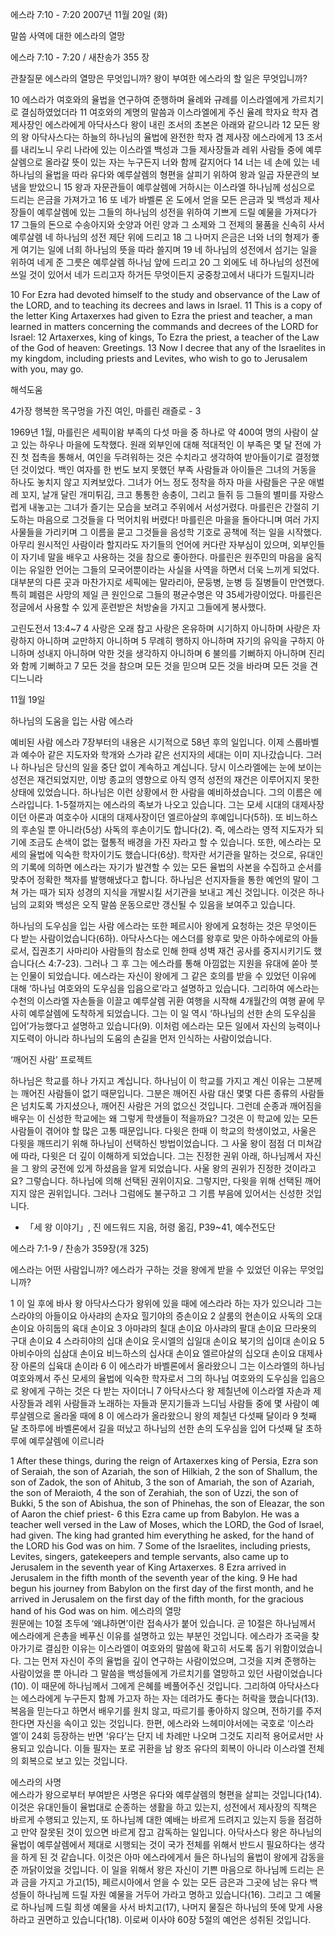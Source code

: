에스라 7:10 - 7:20 
2007년 11월 20일 (화)

말씀 사역에 대한 에스라의 열망



에스라 7:10 - 7:20 / 새찬송가 355 장


관찰질문
에스라의 열망은 무엇입니까? 
왕이 부여한 에스라의 할 일은 무엇입니까? 

10 에스라가 여호와의 율법을 연구하여 준행하며 율례와 규례를 이스라엘에게 가르치기로 결심하였었더라 
11 여호와의 계명의 말씀과 이스라엘에게 주신 율례 학자요 학자 겸 제사장인 에스라에게 아닥사스다 왕이 내린 조서의 초본은 아래와 같으니라 12 모든 왕의 왕 아닥사스다는 하늘의 하나님의 율법에 완전한 학자 겸 제사장 에스라에게 13 조서를 내리노니 우리 나라에 있는 이스라엘 백성과 그들 제사장들과 레위 사람들 중에 예루살렘으로 올라갈 뜻이 있는 자는 누구든지 너와 함께 갈지어다 14 너는 네 손에 있는 네 하나님의 율법을 따라 유다와 예루살렘의 형편을 살피기 위하여 왕과 일곱 자문관의 보냄을 받았으니 15 왕과 자문관들이 예루살렘에 거하시는 이스라엘 하나님께 성심으로 드리는 은금을 가져가고 16 또 네가 바벨론 온 도에서 얻을 모든 은금과 및 백성과 제사장들이 예루살렘에 있는 그들의 하나님의 성전을 위하여 기쁘게 드릴 예물을 가져다가 17 그들의 돈으로 수송아지와 숫양과 어린 양과 그 소제와 그 전제의 물품을 신속히 사서 예루살렘 네 하나님의 성전 제단 위에 드리고 18 그 나머지 은금은 너와 너의 형제가 좋게 여기는 일에 너희 하나님의 뜻을 따라 쓸지며 19 네 하나님의 성전에서 섬기는 일을 위하여 네게 준 그릇은 예루살렘 하나님 앞에 드리고 20 그 외에도 네 하나님의 성전에 쓰일 것이 있어서 네가 드리고자 하거든 무엇이든지 궁중창고에서 내다가 드릴지니라  

10 For Ezra had devoted himself to the study and observance of the Law of the LORD, and to teaching its decrees and laws in Israel. 11 This is a copy of the letter King Artaxerxes had given to Ezra the priest and teacher, a man learned in matters concerning the commands and decrees of the LORD for Israel: 12 Artaxerxes, king of kings, To Ezra the priest, a teacher of the Law of the God of heaven: Greetings. 13 Now I decree that any of the Israelites in my kingdom, including priests and Levites, who wish to go to Jerusalem with you, may go.

해석도움





4가장 행복한 목구멍을 가진 여인, 마를린 래즐로 - 3 

1969년 1월, 마를린은 세픽이왐 부족의 다섯 마을 중 하나로 약 400여 명의 사람이 살고 있는 하우나 마을에 도착했다.
원래 외부인에 대해 적대적인 이 부족은 몇 달 전에 가진 첫 접촉을 통해서, 여인을 두려워하는 것은 수치라고 생각하여 받아들이기로 결정했던 것이었다. 
백인 여자를 한 번도 보지 못했던 부족 사람들과 아이들은 그녀의 거동을 하나도 놓치지 않고 지켜보았다. 그녀가 어느 정도 정착을 하자 마을 사람들은 구운 애벌레 꼬지, 날개 달린 개미튀김, 크고 통통한 송충이, 그리고 들쥐 등 그들의 별미를 자랑스럽게 내놓고는 그녀가 즐기는 모습을 보려고 주위에서 서성거렸다.
마를린은 간절히 기도하는 마음으로 그것들을 다 먹어치워 버렸다!
마를린은 마을을 돌아다니며 여러 가지 사물들을 가리키며 그 이름을 묻고 그것들을 음성학 기호로 공책에 적는 일을 시작했다.
아무리 원시적인 사람이라 할지라도 자기들의 언어에 커다란 자부심이 있으며, 외부인들이 자기네 말을 배우고 사용하는 것을 참으로 좋아한다. 마를린은 원주민의 마음을 움직이는 유일한 언어는 그들의 모국어뿐이라는 사실을 사역을 하면서 더욱 느끼게 되었다.
대부분의 다른 곳과 마찬가지로 세픽에는 말라리아, 문둥병, 눈병 등 질병들이 만연했다. 특히 폐렴은 사망의 제일 큰 원인으로 그들의 평균수명은 약 35세가량이었다. 마를린은 정글에서 사용할 수 있게 훈련받은 처방술을 가지고 그들에게 봉사했다.

고린도전서 13:4~7 
4 사랑은 오래 참고 사랑은 온유하며 시기하지 아니하며 사랑은 자랑하지 아니하며 교만하지 아니하며 5 무례히 행하지 아니하며 자기의 유익을 구하지 아니하며 성내지 아니하며 악한 것을 생각하지 아니하며 6 불의를 기뻐하지 아니하며 진리와 함께 기뻐하고 7 모든 것을 참으며 모든 것을 믿으며 모든 것을 바라며 모든 것을 견디느니라  

11월 19일

하나님의 도움을 
입는 사람 에스라

예비된 사람 에스라  7장부터의 내용은 시기적으로 58년 후의 일입니다. 이제 스룹바벨과 예수아 같은 지도자와 학개와 스가랴 같은 선지자의 세대는 이미 지나갔습니다. 그러나 하나님은 당신의 일을 중단 없이 계속하고 계십니다. 당시 이스라엘에는 눈에 보이는 성전은 재건되었지만, 이방 종교의 영향으로 아직 영적 성전의 재건은 이루어지지 못한 상태에 있었습니다. 하나님은 이런 상황에서 한 사람을 예비하셨습니다. 그의 이름은 에스라입니다. 1-5절까지는 에스라의 족보가 나오고 있습니다. 그는 모세 시대의 대제사장이던 아론과 여호수아 시대의 대제사장이던 엘르아살의 후예입니다(5하). 또 비느하스의 후손일 뿐 아니라(5상) 사독의 후손이기도 합니다(2). 즉, 에스라는 영적 지도자가 되기에 조금도 손색이 없는 혈통적 배경을 가진 자라고 할 수 있습니다. 또한, 에스라는 모세의 율법에 익숙한 학자이기도 했습니다(6상). 학자란 서기관을 말하는 것으로, 유대인의 기록에 의하면 에스라는 자기가 발견할 수 있는 모든 율법의 사본을 수집하고 순서를 맞추어 정확한 책자를 발행해냈다고 합니다. 하나님은 선지자들을 통한 예언의 말이 그쳐 가는 때가 되자 성경의 지식을 개발시킬 서기관을 보내고 계신 것입니다. 이것은 하나님의 교회와 백성은 오직 말씀 운동으로만 갱신될 수 있음을 보여주고 있습니다.     

하나님의 도우심을 입는 사람  에스라는 또한 페르시아 왕에게 요청하는 것은 무엇이든 다 받는 사람이었습니다(6하). 아닥사스다는 에스더를 왕후로 맞은 아하수에로의 아들로서, 집권초기 사마리아 사람들의 참소로 인해 한때 성벽 재건 공사를 중지시키기도 했습니다(스 4:7-23). 그러나 그 후 그는 에스라를 통해 아낌없는 지원을 유대에 쏟아 붓는 인물이 되었습니다. 에스라는 자신이 왕에게 그 같은 호의를 받을 수 있었던 이유에 대해 ‘하나님 여호와의 도우심을 입음으로’라고 설명하고 있습니다. 그리하여 에스라는 수천의 이스라엘 자손들을 이끌고 예루살렘 귀환 여행을 시작해 4개월간의 여행 끝에 무사히 예루살렘에 도착하게 되었습니다. 그는 이 일 역시 ‘하나님의 선한 손의 도우심을 입어’가능했다고 설명하고 있습니다(9). 이처럼 에스라는 모든 일에서 자신의 능력이나 지도력이 아니라 하나님의 도움의 손길을 먼저 인식하는 사람이었습니다. 

‘깨어진 사람’ 프로젝트

하나님은 학교를 하나 가지고 계십니다. 하나님이 이 학교를 가지고 계신 이유는 그분께는 깨어진 사람들이 없기 때문입니다. 그분은 깨어진 사람 대신 몇몇 다른 종류의 사람들은 넘치도록 가지셨으나, 깨어진 사람은 거의 없으신 것입니다. 그런데 순종과 깨어짐을 배우는 이 신성한 학교에는 왜 그렇게 학생들이 적을까요? 그것은 이 학교에 있는 모든 사람들이 겪어야 할 많은 고통 때문입니다. 다윗은 한때 이 학교의 학생이었고, 사울은 다윗을 깨뜨리기 위해 하나님이 선택하신 방법이었습니다. 그 사울 왕이 점점 더 미쳐감에 따라, 다윗은 더 깊이 이해하게 되었습니다. 그는 진정한 권위 아래, 하나님께서 자신을 그 왕의 궁전에 있게 하셨음을 알게 되었습니다. 사울 왕의 권위가 진정한 것이라고요? 그렇습니다. 하나님에 의해 선택된 권위이지요. 그렇지만, 다윗을 위해 선택된 깨어지지 않은 권위입니다. 그러나 그럼에도 불구하고 그 기름 부음에 있어서는 신성한 것입니다. 
- 「세 왕 이야기」, 진 에드워드 지음, 허령 옮김, 
P39~41, 예수전도단

에스라 7:1-9 / 찬송가 359장(개 325) 

에스라는 어떤 사람입니까? 
에스라가 구하는 것을 왕에게 받을 수 있었던 이유는 무엇입니까? 

1 이 일 후에 바사 왕 아닥사스다가 왕위에 있을 때에 에스라라 하는 자가 있으니라 그는 스라야의 아들이요 아사랴의 손자요 힐기야의 증손이요 2 살룸의 현손이요 사독의 오대 손이요 아히둡의 육대 손이요 3 아마랴의 칠대 손이요 아사랴의 팔대 손이요 므라욧의 구대 손이요 4 스라히야의 십대 손이요 웃시엘의 십일대 손이요 북기의 십이대 손이요 5 아비수아의 십삼대 손이요 비느하스의 십사대 손이요 엘르아살의 십오대 손이요 대제사장 아론의 십육대 손이라 6 이 에스라가 바벨론에서 올라왔으니 그는 이스라엘의 하나님 여호와께서 주신 모세의 율법에 익숙한 학자로서 그의 하나님 여호와의 도우심을 입음으로 왕에게 구하는 것은 다 받는 자이더니 7 아닥사스다 왕 제칠년에 이스라엘 자손과 제사장들과 레위 사람들과 노래하는 자들과 문지기들과 느디님 사람들 중에 몇 사람이 예루살렘으로 올라올 때에 8 이 에스라가 올라왔으니 왕의 제칠년 다섯째 달이라 
9 첫째 달 초하루에 바벨론에서 길을 떠났고 하나님의 선한 손의 도우심을 입어 다섯째 달 초하루에 예루살렘에 이르니라  

1 After these things, during the reign of Artaxerxes king of Persia, Ezra son of Seraiah, the son of Azariah, the son of Hilkiah, 2 the son of Shallum, the son of Zadok, the son of Ahitub, 3 the son of Amariah, the son of Azariah, the son of Meraioth, 4 the son of Zerahiah, the son of Uzzi, the son of Bukki, 5 the son of Abishua, the son of Phinehas, the son of Eleazar, the son of Aaron the chief priest- 6 this Ezra came up from Babylon. He was a teacher well versed in the Law of Moses, which the LORD, the God of Israel, had given. The king had granted him everything he asked, for the hand of the LORD his God was on him. 7 Some of the Israelites, including priests, Levites, singers, gatekeepers and temple servants, also came up to Jerusalem in the seventh year of King Artaxerxes. 8 Ezra arrived in Jerusalem in the fifth month of the seventh year of the king. 9 He had begun his journey from Babylon on the first day of the first month, and he arrived in Jerusalem on the first day of the fifth month, for the gracious hand of his God was on him. 
에스라의 열망  
원문에는 10절 초두에 ‘왜냐하면’이란 접속사가 붙어 있습니다. 곧 10절은 하나님께서 에스라에게 은총을 베푸신 이유를 설명하고 있는 부분인 것입니다. 에스라가 조국을 찾아가기로 결심한 이유는 이스라엘이 여호와의 말씀에 확고히 서도록 돕기 위함이었습니다. 그는 먼저 자신이 주의 율법을 깊이 연구하는 사람이었으며, 그것을 지켜 준행하는 사람이었을 뿐 아니라 그 말씀을 백성들에게 가르치기를 열망하고 있던 사람이었습니다(10). 이 때문에 하나님께서 그에게 은혜를 베풀어주신 것입니다. 그리하여 아닥사스다는 에스라에게 누구든지 함께 가고자 하는 자는 데려가도 좋다는 허락을 했습니다(13). 복음을 믿는다고 하면서 배우기를 원치 않고, 따르기를 좋아하지 않으며, 전하기를 주저한다면 자신을 속이고 있는 것입니다. 한편, 에스라와 느헤미야서에는 국호로 ‘이스라엘’이 24회 등장하는 반면 ‘유다’는 단지 네 차례만 나오며 그것도 지리적 용어로서만 사용되고 있습니다. 이들 필자는 포로 귀환을 남 왕조 유다의 회복이 아니라 이스라엘 전체의 회복으로 보고 있는 것입니다.    

에스라의 사명  
에스라가 왕으로부터 부여받은 사명은 유다와 예루살렘의 형편을 살피는 것입니다(14). 이것은 유대인들이 율법대로 순종하는 생활을 하고 있는지, 성전에서 제사장의 직책은 바르게 수행되고 있는지, 또 하나님께 대한 예배는 바르게 드려지고 있는지 등을 점검하고 만약 잘못된 것이 있으면 바르게 잡고 감독하는 일입니다. 아닥사스다 왕은 하나님의 율법이 예루살렘에서 제대로 시행되는 것이 국가 전체를 위해서 반드시 필요하다는 생각을 하게 된 것 같습니다. 이것은 아마 에스라에게서 들은 하나님의 율법이 왕에게 감동을 준 까닭이었을 것입니다. 이 일을 위해서 왕은 자신이 기쁜 마음으로 하나님께 드리는 은과 금을 가지고 가고(15), 페르시아에서 얻을 수 있는 모든 금은과 그곳에 남는 유다 백성들이 하나님께 드릴 자원 예물을 거두어 가라고 명하고 있습니다(16). 그리고 그 예물로 하나님께 드릴 희생 예물을 사서 바치고(17), 나머지 물질은 하나님의 뜻에 맞게 사용하라고 권면하고 있습니다(18). 이로써 이사야 60장 5절의 예언은 성취된 것입니다.